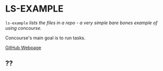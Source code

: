 # LS-EXAMPLE

`ls-example` _lists the files in a repo - a very simple bare bones example of
using concourse._

Concourse's main goal is to run tasks.

[GitHub Webpage](https://jeffdecola.github.io/my-concourse-ci-tasks/)

## ??